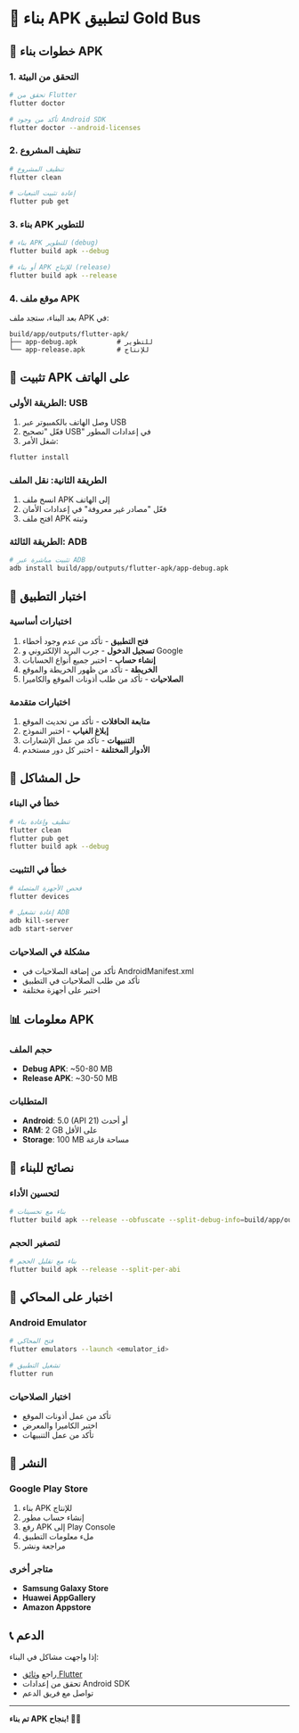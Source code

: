 # 📱 بناء APK لتطبيق Gold Bus

## 🚀 خطوات بناء APK

### 1. التحقق من البيئة
```bash
# تحقق من Flutter
flutter doctor

# تأكد من وجود Android SDK
flutter doctor --android-licenses
```

### 2. تنظيف المشروع
```bash
# تنظيف المشروع
flutter clean

# إعادة تثبيت التبعيات
flutter pub get
```

### 3. بناء APK للتطوير
```bash
# بناء APK للتطوير (debug)
flutter build apk --debug

# أو بناء APK للإنتاج (release)
flutter build apk --release
```

### 4. موقع ملف APK
بعد البناء، ستجد ملف APK في:
```
build/app/outputs/flutter-apk/
├── app-debug.apk          # للتطوير
└── app-release.apk        # للإنتاج
```

## 📱 تثبيت APK على الهاتف

### الطريقة الأولى: USB
1. وصل الهاتف بالكمبيوتر عبر USB
2. فعّل "تصحيح USB" في إعدادات المطور
3. شغل الأمر:
```bash
flutter install
```

### الطريقة الثانية: نقل الملف
1. انسخ ملف APK إلى الهاتف
2. فعّل "مصادر غير معروفة" في إعدادات الأمان
3. افتح ملف APK وثبته

### الطريقة الثالثة: ADB
```bash
# تثبيت مباشرة عبر ADB
adb install build/app/outputs/flutter-apk/app-debug.apk
```

## 🧪 اختبار التطبيق

### اختبارات أساسية
1. **فتح التطبيق** - تأكد من عدم وجود أخطاء
2. **تسجيل الدخول** - جرب البريد الإلكتروني و Google
3. **إنشاء حساب** - اختبر جميع أنواع الحسابات
4. **الخريطة** - تأكد من ظهور الخريطة والموقع
5. **الصلاحيات** - تأكد من طلب أذونات الموقع والكاميرا

### اختبارات متقدمة
1. **متابعة الحافلات** - تأكد من تحديث الموقع
2. **إبلاغ الغياب** - اختبر النموذج
3. **التنبيهات** - تأكد من عمل الإشعارات
4. **الأدوار المختلفة** - اختبر كل دور مستخدم

## 🔧 حل المشاكل

### خطأ في البناء
```bash
# تنظيف وإعادة بناء
flutter clean
flutter pub get
flutter build apk --debug
```

### خطأ في التثبيت
```bash
# فحص الأجهزة المتصلة
flutter devices

# إعادة تشغيل ADB
adb kill-server
adb start-server
```

### مشكلة في الصلاحيات
- تأكد من إضافة الصلاحيات في AndroidManifest.xml
- تأكد من طلب الصلاحيات في التطبيق
- اختبر على أجهزة مختلفة

## 📊 معلومات APK

### حجم الملف
- **Debug APK**: ~50-80 MB
- **Release APK**: ~30-50 MB

### المتطلبات
- **Android**: 5.0 (API 21) أو أحدث
- **RAM**: 2 GB على الأقل
- **Storage**: 100 MB مساحة فارغة

## 🎯 نصائح للبناء

### لتحسين الأداء
```bash
# بناء مع تحسينات
flutter build apk --release --obfuscate --split-debug-info=build/app/outputs/symbols
```

### لتصغير الحجم
```bash
# بناء مع تقليل الحجم
flutter build apk --release --split-per-abi
```

## 📱 اختبار على المحاكي

### Android Emulator
```bash
# فتح المحاكي
flutter emulators --launch <emulator_id>

# تشغيل التطبيق
flutter run
```

### اختبار الصلاحيات
- تأكد من عمل أذونات الموقع
- اختبر الكاميرا والمعرض
- تأكد من عمل التنبيهات

## 🚀 النشر

### Google Play Store
1. بناء APK للإنتاج
2. إنشاء حساب مطور
3. رفع APK إلى Play Console
4. ملء معلومات التطبيق
5. مراجعة ونشر

### متاجر أخرى
- **Samsung Galaxy Store**
- **Huawei AppGallery**
- **Amazon Appstore**

## 📞 الدعم

إذا واجهت مشاكل في البناء:
- راجع [وثائق Flutter](https://flutter.dev/docs)
- تحقق من إعدادات Android SDK
- تواصل مع فريق الدعم

---

**تم بناء APK بنجاح! 🎉📱**






